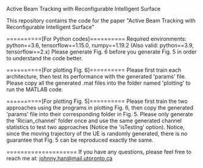 Active Beam Tracking with Reconfigurable Intelligent Surface


This repository contains the code for the paper "Active Beam Tracking with Reconfigurable Intelligent Surface"


==========[For Python codes]==========
Required environments: python==3.6, tensorflow==1.15.0, numpy==1.19.2 (Also valid: python==3.9, tensorflow==2.x)
Please generate Fig. 6 before you generate Fig. 5 in order to understand the code better.


==========[For plotting Fig. 6]==========
Please first train each architecture, then test its performance with the generated 'params' file.
Please copy all the generated .mat files into the folder named 'plotting' to run the MATLAB code.


==========[For plotting Fig. 5]==========
Please first train the two approaches using the programs in plotting Fig. 6, then copy the generated 'params' file into their corresponding folder in Fig. 5.
Please only generate the 'Rician_channel' folder once and use the same generated channel statistics to test two approaches (Notice the 'isTesting' option). 
Notice, since the moving trajectory of the UE is randomly generated, there is no guarantee that Fig. 5 can be reproduced exactly the same.


====================
If you have any questions, please feel free to reach me at: johnny.han@mail.utoronto.ca
